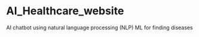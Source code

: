 # AI_Healthcare_website

AI chatbot using natural language processing (NLP)
ML for finding diseases
